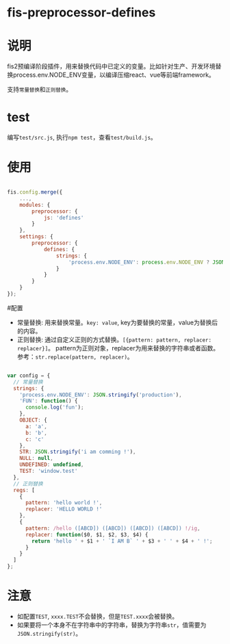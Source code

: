 # fis-preprocessor-defines

# 说明

fis2预编译阶段插件，用来替换代码中已定义的变量。比如针对生产、开发环境替换process.env.NODE_ENV变量，以编译压缩react、vue等前端framework。

支持`常量替换`和`正则替换`。

# test

编写`test/src.js`, 执行`npm test`，查看`test/build.js`。

# 使用

```javascript

fis.config.merge({
    ...,
    modules: {
        preprocessor: {
            js: 'defines'
        }
    },
    settings: {
        preprocessor: {
            defines: {
                strings: {
                    'process.env.NODE_ENV': process.env.NODE_ENV ? JSON.stringify(process.env.NODE_ENV) : JSON.stringify("development")
                }
            }
        }
    }
});

```

#配置

- 常量替换: 用来替换常量。`key: value`, key为要替换的常量，value为替换后的内容。
- 正则替换: 通过自定义正则的方式替换。`[{pattern: pattern, replacer: replacer}]`。 pattern为正则对象，replacer为用来替换的字符串或者函数。参考：`str.replace(pattern, replacer)`。

```javascript

var config = {
  // 常量替换
  strings: {
    'process.env.NODE_ENV': JSON.stringify('production'),
    'FUN': function() {
      console.log('fun');
    },
    OBJECT: {
      a: 'a',
      b: 'b',
      c: 'c'
    },
    STR: JSON.stringify('i am comming !'),
    NULL: null,
    UNDEFINED: undefined,
    TEST: 'window.test'
  },
  // 正则替换
  regs: [
    {
      pattern: 'hello world !',
      replacer: 'HELLO WORLD !'
    },
    {
      pattern: /hello ([ABCD]) ([ABCD]) ([ABCD]) ([ABCD]) !/ig,
      replacer: function($0, $1, $2, $3, $4) {
        return 'hello ' + $1 + ' `I AM B` ' + $3 + ' ' + $4 + ' !';
      }
    }
  ]
};

```

# 注意

- 如配置`TEST`, `xxxx.TEST`不会替换，但是`TEST.xxxx`会被替换。
- 如果要将一个本身不在字符串中的字符串，替换为字符串`str`，值需要为`JSON.stringify(str)`。 
